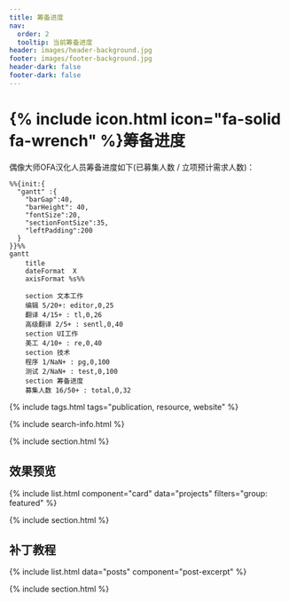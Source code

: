 ```yaml
---
title: 筹备进度
nav:
  order: 2
  tooltip: 当前筹备进度
header: images/header-background.jpg
footer: images/footer-background.jpg
header-dark: false
footer-dark: false
---
```


# {% include icon.html icon="fa-solid fa-wrench" %}筹备进度

偶像大师OFA汉化人员筹备进度如下(已募集人数 / 立项预计需求人数)：

```mermaid!
%%{init:{
  "gantt" :{
    "barGap":40,
    "barHeight": 40,
    "fontSize":20,
    "sectionFontSize":35,
    "leftPadding":200
  }
}}%%
gantt
    title 　
    dateFormat  X
    axisFormat %s%%

    section 文本工作
    编辑 5/20+: editor,0,25
    翻译 4/15+ : tl,0,26
    高级翻译 2/5+ : sentl,0,40
    section UI工作
    美工 4/10+ : re,0,40
    section 技术
    程序 1/NaN+ : pg,0,100
    测试 2/NaN+ : test,0,100
    section 筹备进度
    募集人数 16/50+ : total,0,32
```

{% include tags.html tags="publication, resource, website" %}

{% include search-info.html %}

{% include section.html %}

## 效果预览

{% include list.html component="card" data="projects" filters="group: featured" %}

{% include section.html %}

## 补丁教程

{% include list.html data="posts" component="post-excerpt" %}

{% include section.html %}